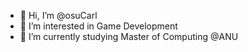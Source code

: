 - 👋 Hi, I’m @osuCarl
- 👀 I’m interested in Game Development
- 🌱 I’m currently studying Master of Computing @ANU

<!---
osuCarl/osuCarl is a ✨ special ✨ repository because its `README.md` (this file) appears on your GitHub profile.
You can click the Preview link to take a look at your changes.
--->
